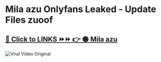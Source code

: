 
 # Mila azu Onlyfans Leaked - Update Files zuoof

## <h2><a href="https://clipsfans.com/Mila_azu&ref=git">🔗 Click to LINKS ⏩⏩ 👉 🟢 Mila azu </a></h2>

<a href="https://clipsfans.com/Mila_azu&ref=git" rel="nofollow" data-target="animated-image.originalLink"><img src="https://i.ibb.co.com/xMMVF88/686577567.gif" alt="Viral Video Original" style="max-width: 100%; display: inline-block;" data-target="animated-image.originalImage"></a>

